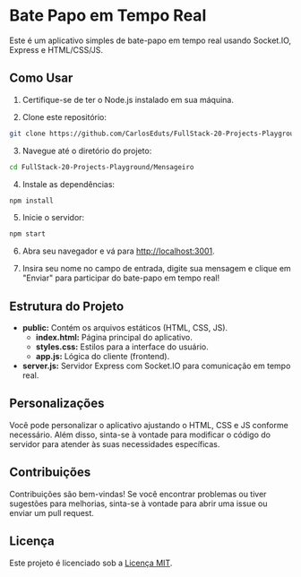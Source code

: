 # Bate Papo em Tempo Real

Este é um aplicativo simples de bate-papo em tempo real usando Socket.IO, Express e HTML/CSS/JS.

## Como Usar

1. Certifique-se de ter o Node.js instalado em sua máquina.

2. Clone este repositório:

```bash
git clone https://github.com/CarlosEduts/FullStack-20-Projects-Playground.git
```

3. Navegue até o diretório do projeto:

```bash
cd FullStack-20-Projects-Playground/Mensageiro
```

4. Instale as dependências:

```bash
npm install
```

5. Inicie o servidor:

```bash
npm start
```

6. Abra seu navegador e vá para [http://localhost:3001](http://localhost:3001).

7. Insira seu nome no campo de entrada, digite sua mensagem e clique em "Enviar" para participar do bate-papo em tempo real!

## Estrutura do Projeto

- **public:** Contém os arquivos estáticos (HTML, CSS, JS).
  - **index.html:** Página principal do aplicativo.
  - **styles.css:** Estilos para a interface do usuário.
  - **app.js:** Lógica do cliente (frontend).
- **server.js:** Servidor Express com Socket.IO para comunicação em tempo real.

## Personalizações

Você pode personalizar o aplicativo ajustando o HTML, CSS e JS conforme necessário. Além disso, sinta-se à vontade para modificar o código do servidor para atender às suas necessidades específicas.

## Contribuições

Contribuições são bem-vindas! Se você encontrar problemas ou tiver sugestões para melhorias, sinta-se à vontade para abrir uma issue ou enviar um pull request.

## Licença

Este projeto é licenciado sob a [Licença MIT](../LICENSE).